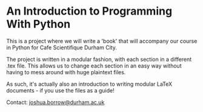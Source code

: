 An Introduction to Programming With Python
==========================================

This is a project where we will write a 'book' that will accompany our course in
Python for Cafe Scientifique Durham City.

The project is written in a modular fashion, with each section in a different
.tex file. This allows us to change each section in an easy way without having
to mess around with huge plaintext files.

As such, it's actually also an introduction to writing modular LaTeX documents -
if you use the files as a guide!

Contact: joshua.borrow@durham.ac.uk
